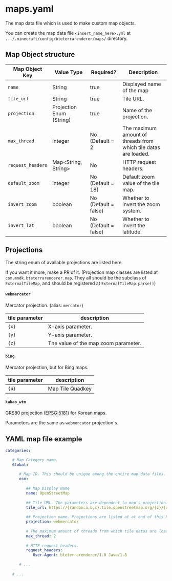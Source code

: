 # maps.yaml

The map data file which is used to make custom map objects.

You can create the map data file `<insert_name_here>.yml` at `.../.minecraft/config/bteterrarenderer/maps/` directory.


## Map Object structure

| Map Object Key | Value Type | Required? | Description |
|-|-|-|-|
| `name` | String | true | Displayed name of the map |
| `tile_url` | String | true | Tile URL. |
| `projection` | Projection Enum (String) | true | Name of the projection. |
| `max_thread` | integer | No (Default = 2 | The maximum amount of threads from which tile datas are loaded. |
| `request_headers` | Map<String, String> | No | HTTP request headers. |
| `default_zoom` | integer | No (Default = 18) | Default zoom value of the tile map. |
| `invert_zoom` | boolean | No (Default = false) | Whether to invert the zoom system. |
| `invert_lat` | boolean | No (Default = false) | Whether to invert the latitude. |


## Projections

The string enum of available projections are listed here.

If you want it more, make a PR of it. (Projection map classes are listed at `com.mndk.bteterrarenderer.map`. They all should be the subclass of `ExternalTileMap`, and should be registered at `ExternalTileMap.parse()`)

#### `webmercator` 

Mercator projection. (alias: `mercator`)

| tile parameter | description                          |
| -------------- | ------------------------------------ |
| `{x}`          | X-axis parameter.                    |
| `{y}`          | Y-axis parameter.                    |
| `{z}`          | The value of the map zoom parameter. |

#### `bing`

Mercator projection, but for Bing maps.

| tile parameter | description      |
| -------------- | ---------------- |
| `{u}`          | Map Tile Quadkey |

#### `kakao_wtm`

GRS80 projection ([EPSG:5181](http://epsg.io/5181)) for Korean maps.

Parameters are the same as `webmercator` projection's. 


## YAML map file example

```yaml
categories:

   # Map Category name.
   Global:
   
      # Map ID. This should be unique among the entire map data files.
      osm: 
      
         ## Map Display Name
         name: OpenStreetMap
         
         ## Tile URL. The parameters are dependent to map's projection.
         tile_url: https://{random:a,b,c}.tile.openstreetmap.org/{z}/{x}/{y}.png
         
         ## Projection name. Projections are listed at at end of this README.
         projection: webmercator
         
         # The maximum amount of threads from which tile datas are loaded.
         max_thread: 2
         
         # HTTP request headers.
         request_headers:
            User-Agent: bteterrarenderer/1.0 Java/1.8
      
      # ...
      
   # ...
```

